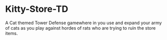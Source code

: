 # Kitty-Store-TD
A Cat themed Tower Defense gamewhere in you use and expand your army of cats as you play against hordes of rats who are trying to ruin the store items.
